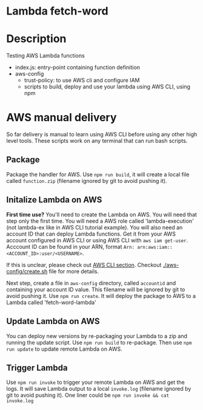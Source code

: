 Lambda fetch-word
==================

# Description

Testing AWS Lambda functions

* index.js: entry-point containing function definition
* aws-config
  * trust-policy: to use AWS cli and configure IAM
  * scripts to build, deploy and use your lambda using AWS CLI, using npm

# AWS manual delivery

So far delivery is manual to learn using AWS CLI before using any other high level tools.
These scripts work on any terminal that can run bash scripts.

## Package

Package the handler for AWS.
Use `npm run build`, it will create a local file called `function.zip` (filename ignored by git to avoid pushing it).

## Initalize Lambda on AWS

**First time use?** You'll need to create the Lambda on AWS. You will need that step only the first time.
You will need a AWS role called 'lambda-execution' (not lambda-ex like in AWS CLI tutorial example).
You will also need an account ID that can deploy Lambda functions. Get it from your AWS account configured in AWS CLI or using AWS CLI with `aws iam get-user`.
Acccount ID can be found in your ARN, format `Arn: arn:aws:iam::<ACCOUNT_ID>:user/<USERNAME>`.

If this is unclear, please check out [AWS CLI section](https://docs.aws.amazon.com/lambda/latest/dg/gettingstarted-awscli.html).
Checkout [./aws-config/create.sh](./aws-config/create.sh) file for more details.

Next step, create a file in `aws-config` directory, called `accountid` and containing your account ID value. This filename will be ignored by git to avoid pushing it.
Use `npm run create`. It will deploy the package to AWS to a Lambda called 'fetch-word-lambda'

## Update Lambda on AWS

You can deploy new versions by re-packaging your Lambda to a zip and running the update script.
Use `npm run build` to re-package. Then use `npm run update` to update remote Lambda on AWS.

## Trigger Lambda

Use `npm run invoke` to trigger your remote Lambda on AWS and get the logs. It will save Lambda output to a local `invoke.log` (filename ignored by git to avoid pushing it).
One liner could be `npm run invoke && cat invoke.log`